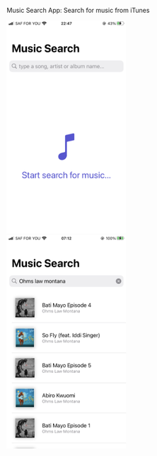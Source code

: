 Music Search App: Search for music from iTunes

<p align="left">
  <img src="screenshot/screenshot2.jpeg" width="270"/>
  <img src="screenshot/screenshot.jpeg" width="270"/>
</p>
